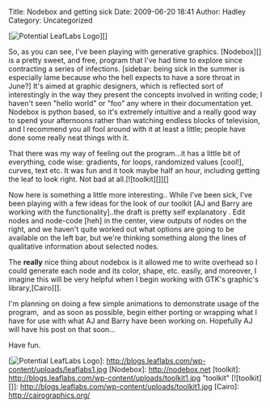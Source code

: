 Title: Nodebox and getting sick
Date: 2009-06-20 18:41
Author: Hadley
Category: Uncategorized

[![Potential LeafLabs Logo][]][]

So, as you can see, I've been playing with generative graphics.
[Nodebox][] is a pretty sweet, and free, program that I've had time to
explore since contracting a series of infections. [sidebar: being sick
in the summer is especially lame because who the hell expects to have a
sore throat in June?] It's aimed at graphic designers, which is
reflected sort of interestingly in the way they present the concepts
involved in writing code; I haven't seen "hello world" or "foo" any
where in their documentation yet.  Nodebox is python based, so it's
extremely intuitive and a really good way to spend your afternoons
rather than watching endless blocks of television, and I recommend you
all fool around with it at least a little; people have done some really
neat things with it.

That there was my way of feeling out the program...it has a little bit
of everything, code wise: gradients, for loops, randomized values
[cool!], curves, text etc. It was fun and it took maybe half an hour,
including getting the leaf to look right. Not bad at
all.[![toolkit][]][]

Now here is something a little more interesting.. While I've been sick,
I've been playing with a few ideas for the look of our toolkit [AJ and
Barry are working with the functionality]..the draft is pretty self
explanatory . Edit nodes and node-code [heh] in the center, view outputs
of nodes on the right, and we haven't quite worked out what options are
going to be available on the left bar, but we're thinking something
along the lines of qualitative information about selected nodes.

The **really** nice thing about nodebox is it allowed me to write
overhead so I could generate each node and its color, shape, etc.
easily, and moreover, I imagine this will be very helpful when I begin
working with GTK's graphic's library,[Cairo][].

I'm planning on doing a few simple animations to demonstrate usage of
the program,  and as soon as possible, begin either porting or wrapping
what I have for use with what AJ and Barry have been working on.
Hopefully AJ will have his post on that soon...

Have fun.

  [Potential LeafLabs Logo]: http://blogs.leaflabs.com/wp-content/uploads/leaflabs1.jpg
    "LeafLabs"
  [![Potential LeafLabs Logo][]]: http://blogs.leaflabs.com/wp-content/uploads/leaflabs1.jpg
  [Nodebox]: http://nodebox.net
  [toolkit]: http://blogs.leaflabs.com/wp-content/uploads/toolkit1.jpg
    "toolkit"
  [![toolkit][]]: http://blogs.leaflabs.com/wp-content/uploads/toolkit1.jpg
  [Cairo]: http://cairographics.org/
